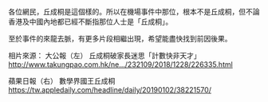 各位網民，丘成桐是這個樣的。所以在機場事件中那位，根本不是丘成桐，但不論香港及中國內地都已經不斷指那位人士是「丘成桐」。

至於事件的來龍去脈，有更多片段相繼出現，希望能盡快找到前因後果。

相片來源：
大公報（左）
丘成桐破家長迷思「計數快非天才」
http://www.takungpao.com.hk/ne…/232109/2018/1228/226335.html

蘋果日報（右）
數學界國王丘成桐
https://tw.appledaily.com/headline/daily/20190102/38221570/